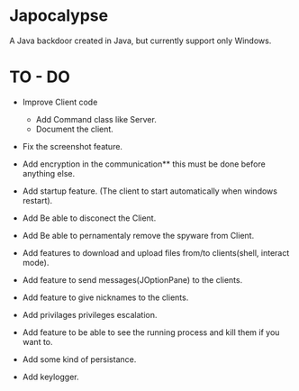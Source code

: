 # Japocalypse

A Java backdoor created in Java, but currently support only Windows.

# TO - DO

- Improve Client code
	- Add Command class like Server.
	- Document the client.

- Fix the screenshot feature.

- Add encryption in the communication** this must be done before anything else.

- Add startup feature. (The client to start automatically when windows restart).

- Add Be able to disconect the Client.

- Add Be able to pernamentaly remove the spyware from Client.

- Add features to download and upload files from/to clients(shell, interact mode).

- Add feature to send messages(JOptionPane) to the clients.

- Add feature to give nicknames to the clients.

- Add privilages privileges escalation.

- Add feature to be able to see the running process and kill them if you want to.

- Add some kind of persistance.

- Add keylogger.
